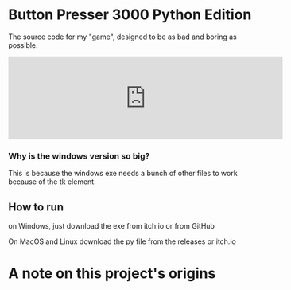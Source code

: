# Button Presser 3000 Python Edition
 The source code for my "game", designed to be as bad and boring as possible.

<iframe src="https://itch.io/embed/1367517?linkback=true&amp;dark=true" width="552" height="167" frameborder="0"><a href="https://spacedude609.itch.io/button-presser-3000-url">Button Presser 3000 by spacedude609</a></iframe>
 
 ### Why is the windows version so big?

 This is because the windows exe needs a bunch of other files to work because of the tk element.

## How to run

on Windows, just download the exe from itch.io or from GitHub

On MacOS and Linux download the py file from the releases or itch.io

# A note on this project's origins

